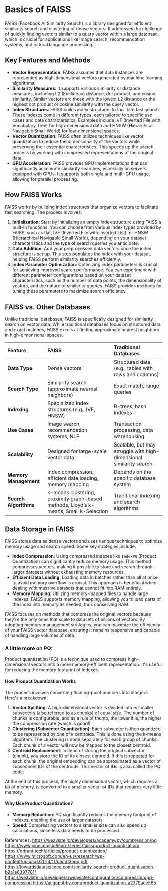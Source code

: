 # Basics of FAISS

FAISS (Facebook AI Similarity Search) is a library designed for efficient similarity search and clustering of dense vectors. It addresses the challenge of quickly finding vectors similar to a query vector within a large database, which is crucial for applications like image search, recommendation systems, and natural language processing.

## Key Features and Methods

*   **Vector Representation**: FAISS assumes that data instances are represented as high-dimensional vectors generated by machine learning algorithms.
*   **Similarity Measures**: It supports various similarity or distance measures, including L2 (Euclidean) distance, dot product, and cosine similarity. Similar vectors are those with the lowest L2 distance or the highest dot product or cosine similarity with the query vector.
*   **Index Structures**: FAISS builds index structures to facilitate fast search. These indexes come in different types, each tailored to specific use cases and data characteristics. Examples include IVF (Inverted File with Vocabulary Tree) for high-dimensional data and HNSW (Hierarchical Navigable Small World) for low-dimensional spaces.
*   **Vector Quantization**: FAISS often utilizes techniques like vector quantization to reduce the dimensionality of the vectors while preserving their essential characteristics. This speeds up the search process by working with compressed representations of the original data.
*   **GPU Acceleration**: FAISS provides GPU implementations that can significantly accelerate similarity searches, especially on servers equipped with GPUs. It supports both single and multi-GPU usage, allowing for parallel processing.

## How FAISS Works

FAISS works by building index structures that organize vectors to facilitate fast searching. The process involves:

1.  **Initialization**: Start by initializing an empty index structure using FAISS's built-in functions. You can choose from various index types provided by FAISS, such as flat, IVF (Inverted File with Inverted List), or HNSW (Hierarchical Navigable Small World), depending on your dataset characteristics and the type of search queries you anticipate.
2.  **Data Addition**: Add your preprocessed data vectors once the index structure is set up. This step populates the index with your dataset, helping FAISS perform similarity searches efficiently.
3.  **Index Parameter Optimization**: Optimizing index parameters is crucial for achieving improved search performance. You can experiment with different parameter configurations based on your dataset characteristics, such as the number of data points, the dimensionality of vectors, and the nature of similarity queries. FAISS provides methods for tuning these parameters to maximize search efficiency.

## FAISS vs. Other Databases

Unlike traditional databases, FAISS is specifically designed for similarity search on vector data. While traditional databases focus on structured data and exact matches, FAISS excels at finding approximate nearest neighbors in high-dimensional spaces.

| Feature                 | FAISS                                                                                                | Traditional Databases                                                                         |
| :---------------------- | :--------------------------------------------------------------------------------------------------- | :---------------------------------------------------------------------------------------------- |
| **Data Type**           | Dense vectors                                                                                        | Structured data (e.g., tables with rows and columns)                                          |
| **Search Type**         | Similarity search (approximate nearest neighbors)                                                    | Exact match, range queries                                                                    |
| **Indexing**            | Specialized index structures (e.g., IVF, HNSW)                                                       | B-trees, hash indexes                                                                         |
| **Use Cases**           | Image search, recommendation systems, NLP                                                              | Transaction processing, data warehousing                                                       |
| **Scalability**         | Designed for large-scale vector data                                                                 | Scalable, but may struggle with high-dimensional similarity search                               |
| **Memory Management**   | Index compression, efficient data loading, memory mapping                                           | Depends on the specific database system                                                         |
| **Search Algorithms**   | k-means clustering, proximity graph-based methods, Lloyd’s k-means, Small k-Selection              | Traditional indexing and search algorithms                                                     |

## Data Storage in FAISS

FAISS stores data as dense vectors and uses various techniques to optimize memory usage and search speed. Some key strategies include:

*   **Index Compression**: Using compressed indexes like `IndexPQ` (Product Quantization) can significantly reduce memory usage. This method compresses vectors, making it possible to store and search through larger datasets without exhausting memory resources.
*   **Efficient Data Loading**: Loading data in batches rather than all at once to avoid memory overflow is crucial. This approach is beneficial when dealing with massive datasets that cannot fit into RAM entirely.
*   **Memory Mapping**: Utilizing memory-mapped files to handle large indexes. FAISS supports memory mapping, allowing you to load parts of the index into memory as needed, thus conserving RAM.

FAISS focuses on methods that compress the original vectors because they're the only ones that scale to datasets of billions of vectors. By adopting memory management strategies, you can maximize the efficiency of your FAISS vector database, ensuring it remains responsive and capable of handling large volumes of data.

### A little more on PQ:
Product quantization (PQ) is a technique used to compress high-dimensional vectors into a more memory-efficient representation. It's useful for reducing the memory footprint of indexes.

#### How Product Quantization Works

The process involves converting floating-point numbers into integers. Here's a breakdown:

1.  **Vector Splitting**: A high-dimensional vector is divided into *m* smaller subvectors (also referred to as chunks) of equal size. The number of chunks is configurable, and as a rule of thumb, the lower it is, the higher the compression rate (which is good!)
2.  **Clustering (Subvector Quantization)**: Each subvector is then quantized to be represented by one of *k* centroids. This is done using the k-means algorithm. The clustering is done separately for each group of chunks. Each chunk of a vector will now be mapped to the closest centroid.
3.  **Centroid Replacement**: Instead of storing the original subvector (chunk), you store the ID of its closest centroid. If this is repeated for each chunk, the original embedding can be approximated as a vector of subsequent IDs of the centroids. This vector of IDs is also called the PQ code.

At the end of this process, the highly dimensional vector, which requires a lot of memory, is converted to a smaller vector of IDs that requires very little memory.

#### Why Use Product Quantization?

*   **Memory Reduction**: PQ significantly reduces the memory footprint of indexes, enabling the use of larger datasets
*   **Speed**: Compressing vectors to a smaller size can also speed up calculations, since less data needs to be processed.

Referemces:
https://weaviate.io/developers/academy/py/compression/pq
https://www.pinecone.io/learn/series/faiss/product-quantization/
https://qdrant.tech/articles/product-quantization/
https://www.microsoft.com/en-us/research/wp-content/uploads/2013/11/pami13opq.pdf
https://towardsdatascience.com/similarity-search-product-quantization-b2a1a6397701/
https://weaviate.io/developers/weaviate/configuration/compression/pq-compression
https://ai.gopubby.com/product-quantization-a2779ace565
